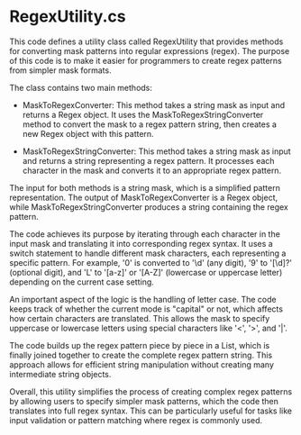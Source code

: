 # RegexUtility.cs

This code defines a utility class called RegexUtility that provides methods for converting mask patterns into regular expressions (regex). The purpose of this code is to make it easier for programmers to create regex patterns from simpler mask formats.

The class contains two main methods:

- MaskToRegexConverter: This method takes a string mask as input and returns a Regex object. It uses the MaskToRegexStringConverter method to convert the mask to a regex pattern string, then creates a new Regex object with this pattern.

- MaskToRegexStringConverter: This method takes a string mask as input and returns a string representing a regex pattern. It processes each character in the mask and converts it to an appropriate regex pattern.

The input for both methods is a string mask, which is a simplified pattern representation. The output of MaskToRegexConverter is a Regex object, while MaskToRegexStringConverter produces a string containing the regex pattern.

The code achieves its purpose by iterating through each character in the input mask and translating it into corresponding regex syntax. It uses a switch statement to handle different mask characters, each representing a specific pattern. For example, '0' is converted to '\d' (any digit), '9' to '[\d]?' (optional digit), and 'L' to '[a-z]' or '[A-Z]' (lowercase or uppercase letter) depending on the current case setting.

An important aspect of the logic is the handling of letter case. The code keeps track of whether the current mode is "capital" or not, which affects how certain characters are translated. This allows the mask to specify uppercase or lowercase letters using special characters like '<', '>', and '|'.

The code builds up the regex pattern piece by piece in a List, which is finally joined together to create the complete regex pattern string. This approach allows for efficient string manipulation without creating many intermediate string objects.

Overall, this utility simplifies the process of creating complex regex patterns by allowing users to specify simpler mask patterns, which the code then translates into full regex syntax. This can be particularly useful for tasks like input validation or pattern matching where regex is commonly used.